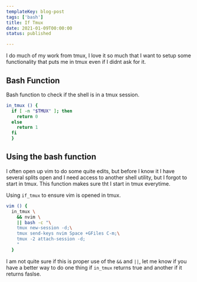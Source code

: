 ```yaml
---
templateKey: blog-post
tags: ['bash']
title: If Tmux
date: 2021-01-09T00:00:00
status: published

---
```


I do much of my work from tmux, I love it so much that I want to setup some functionality that puts me in tmux even if I didnt ask for it.


## Bash Function

Bash function to check if the shell is in a tmux session.

``` bash
in_tmux () {
  if [ -n "$TMUX" ]; then
    return 0
  else
    return 1
  fi
  }
```

## Using the bash function

I often open up vim to do some quite edits, but before I know it I have several splits open and I need access to another shell utility, but I forgot to start in tmux.  This function makes sure tht I start in tmux everytime.

Using `if_tmux` to ensure vim is opened in tmux.

``` bash
vim () { 
  in_tmux \
    && nvim \
    || bash -c "\
    tmux new-session -d;\
    tmux send-keys nvim Space +GFiles C-m;\
    tmux -2 attach-session -d;
    "
  }
```


I am not quite sure if this is proper use of the `&&` and `||`, let me know if you have a better way to do one thing if `in_tmux` returns true and another if it returns faslse.

